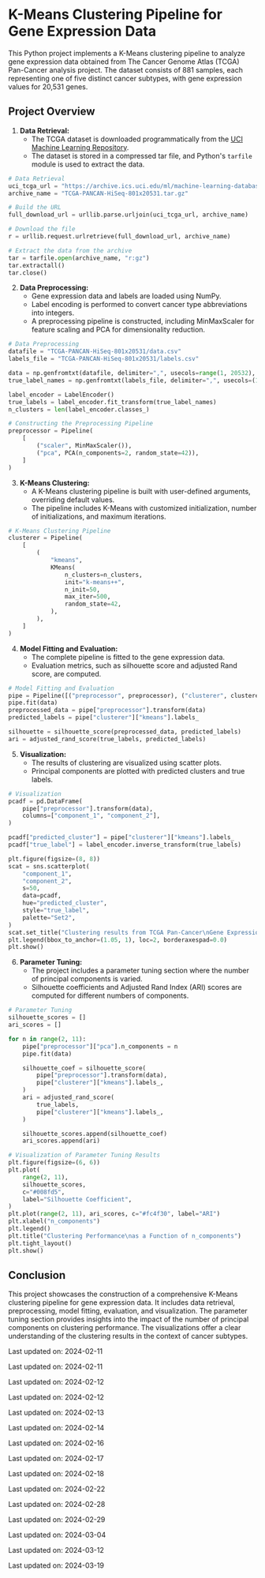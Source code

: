 ﻿# K-Means Clustering Pipeline for Gene Expression Data

This Python project implements a K-Means clustering pipeline to analyze gene expression data obtained from The Cancer Genome Atlas (TCGA) Pan-Cancer analysis project. The dataset consists of 881 samples, each representing one of five distinct cancer subtypes, with gene expression values for 20,531 genes.

## Project Overview

1. **Data Retrieval:**
   - The TCGA dataset is downloaded programmatically from the [UCI Machine Learning Repository](https://archive.ics.uci.edu/ml/datasets/gene+expression+cancer+RNA-Seq).
   - The dataset is stored in a compressed tar file, and Python's `tarfile` module is used to extract the data.

```python
# Data Retrieval
uci_tcga_url = "https://archive.ics.uci.edu/ml/machine-learning-databases/00401/"
archive_name = "TCGA-PANCAN-HiSeq-801x20531.tar.gz"

# Build the URL
full_download_url = urllib.parse.urljoin(uci_tcga_url, archive_name)

# Download the file
r = urllib.request.urlretrieve(full_download_url, archive_name)

# Extract the data from the archive
tar = tarfile.open(archive_name, "r:gz")
tar.extractall()
tar.close()
```

2. **Data Preprocessing:**
   - Gene expression data and labels are loaded using NumPy.
   - Label encoding is performed to convert cancer type abbreviations into integers.
   - A preprocessing pipeline is constructed, including MinMaxScaler for feature scaling and PCA for dimensionality reduction.

```python
# Data Preprocessing
datafile = "TCGA-PANCAN-HiSeq-801x20531/data.csv"
labels_file = "TCGA-PANCAN-HiSeq-801x20531/labels.csv"

data = np.genfromtxt(datafile, delimiter=",", usecols=range(1, 20532), skip_header=1)
true_label_names = np.genfromtxt(labels_file, delimiter=",", usecols=(1,), skip_header=1, dtype=str)

label_encoder = LabelEncoder()
true_labels = label_encoder.fit_transform(true_label_names)
n_clusters = len(label_encoder.classes_)

# Constructing the Preprocessing Pipeline
preprocessor = Pipeline(
    [
        ("scaler", MinMaxScaler()),
        ("pca", PCA(n_components=2, random_state=42)),
    ]
)
```

3. **K-Means Clustering:**
   - A K-Means clustering pipeline is built with user-defined arguments, overriding default values.
   - The pipeline includes K-Means with customized initialization, number of initializations, and maximum iterations.

```python
# K-Means Clustering Pipeline
clusterer = Pipeline(
    [
        (
            "kmeans",
            KMeans(
                n_clusters=n_clusters,
                init="k-means++",
                n_init=50,
                max_iter=500,
                random_state=42,
            ),
        ),
    ]
)
```

4. **Model Fitting and Evaluation:**
   - The complete pipeline is fitted to the gene expression data.
   - Evaluation metrics, such as silhouette score and adjusted Rand score, are computed.

```python
# Model Fitting and Evaluation
pipe = Pipeline([("preprocessor", preprocessor), ("clusterer", clusterer)])
pipe.fit(data)
preprocessed_data = pipe["preprocessor"].transform(data)
predicted_labels = pipe["clusterer"]["kmeans"].labels_

silhouette = silhouette_score(preprocessed_data, predicted_labels)
ari = adjusted_rand_score(true_labels, predicted_labels)
```

5. **Visualization:**
   - The results of clustering are visualized using scatter plots.
   - Principal components are plotted with predicted clusters and true labels.

```python
# Visualization
pcadf = pd.DataFrame(
    pipe["preprocessor"].transform(data),
    columns=["component_1", "component_2"],
)

pcadf["predicted_cluster"] = pipe["clusterer"]["kmeans"].labels_
pcadf["true_label"] = label_encoder.inverse_transform(true_labels)

plt.figure(figsize=(8, 8))
scat = sns.scatterplot(
    "component_1",
    "component_2",
    s=50,
    data=pcadf,
    hue="predicted_cluster",
    style="true_label",
    palette="Set2",
)
scat.set_title("Clustering results from TCGA Pan-Cancer\nGene Expression Data")
plt.legend(bbox_to_anchor=(1.05, 1), loc=2, borderaxespad=0.0)
plt.show()
```

6. **Parameter Tuning:**
   - The project includes a parameter tuning section where the number of principal components is varied.
   - Silhouette coefficients and Adjusted Rand Index (ARI) scores are computed for different numbers of components.

```python
# Parameter Tuning
silhouette_scores = []
ari_scores = []

for n in range(2, 11):
    pipe["preprocessor"]["pca"].n_components = n
    pipe.fit(data)

    silhouette_coef = silhouette_score(
        pipe["preprocessor"].transform(data),
        pipe["clusterer"]["kmeans"].labels_,
    )
    ari = adjusted_rand_score(
        true_labels,
        pipe["clusterer"]["kmeans"].labels_,
    )

    silhouette_scores.append(silhouette_coef)
    ari_scores.append(ari)

# Visualization of Parameter Tuning Results
plt.figure(figsize=(6, 6))
plt.plot(
    range(2, 11),
    silhouette_scores,
    c="#008fd5",
    label="Silhouette Coefficient",
)
plt.plot(range(2, 11), ari_scores, c="#fc4f30", label="ARI")
plt.xlabel("n_components")
plt.legend()
plt.title("Clustering Performance\nas a Function of n_components")
plt.tight_layout()
plt.show()
```

## Conclusion

This project showcases the construction of a comprehensive K-Means clustering pipeline for gene expression data. It includes data retrieval, preprocessing, model fitting, evaluation, and visualization. The parameter tuning section provides insights into the impact of the number of principal components on clustering performance. The visualizations offer a clear understanding of the clustering results in the context of cancer subtypes.

Last updated on: 2024-02-11

Last updated on: 2024-02-11

Last updated on: 2024-02-12

Last updated on: 2024-02-12

Last updated on: 2024-02-13

Last updated on: 2024-02-14

Last updated on: 2024-02-16

Last updated on: 2024-02-17

Last updated on: 2024-02-18

Last updated on: 2024-02-22

Last updated on: 2024-02-28

Last updated on: 2024-02-29

Last updated on: 2024-03-04

Last updated on: 2024-03-12

Last updated on: 2024-03-19